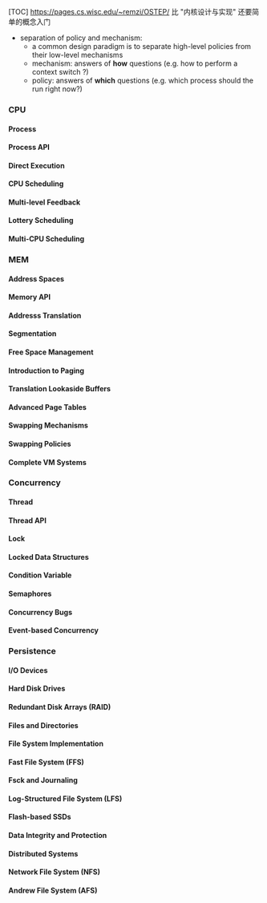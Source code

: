 [TOC]
https://pages.cs.wisc.edu/~remzi/OSTEP/
比 "内核设计与实现" 还要简单的概念入门

+ separation of policy and mechanism:
    + a common design paradigm is to separate high-level policies from their low-level mechanisms
    + mechanism: answers of **how** questions (e.g. how to perform a context switch ?)
    + policy: answers of **which** questions (e.g. which process should the run right now?)

### CPU
#### Process
#### Process API
#### Direct Execution
#### CPU Scheduling
#### Multi-level Feedback
#### Lottery Scheduling
#### Multi-CPU Scheduling

### MEM
#### Address Spaces
#### Memory API
#### Addresss Translation
#### Segmentation
#### Free Space Management
#### Introduction to Paging
#### Translation Lookaside Buffers
#### Advanced Page Tables
#### Swapping Mechanisms
#### Swapping Policies
#### Complete VM Systems

### Concurrency
#### Thread
#### Thread API
#### Lock
#### Locked Data Structures
#### Condition Variable
#### Semaphores
#### Concurrency Bugs
#### Event-based Concurrency

### Persistence
#### I/O Devices
#### Hard Disk Drives
#### Redundant Disk Arrays (RAID)
#### Files and Directories
#### File System Implementation
#### Fast File System (FFS)
#### Fsck and Journaling
#### Log-Structured File System (LFS)
#### Flash-based SSDs
#### Data Integrity and Protection
#### Distributed Systems
#### Network File System (NFS)
#### Andrew File System (AFS)